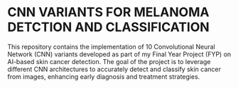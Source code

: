 # CNN VARIANTS FOR MELANOMA DETCTION AND CLASSIFICATION
This repository contains the implementation of 10 Convolutional Neural Network (CNN) variants developed as part of my Final Year Project (FYP) on AI-based skin cancer detection. The goal of the project is to leverage different CNN architectures to accurately detect and classify skin cancer from images, enhancing early diagnosis and treatment strategies.
